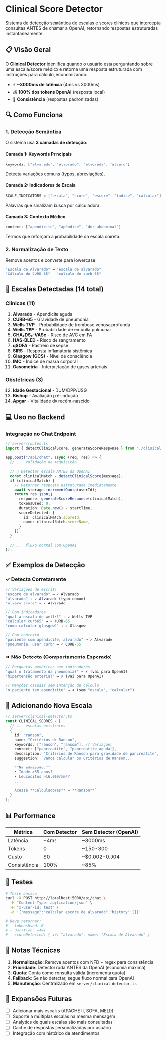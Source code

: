 # Clinical Score Detector

Sistema de detecção semântica de escalas e scores clínicos que intercepta consultas ANTES de chamar a OpenAI, retornando respostas estruturadas instantaneamente.

## 📋 Visão Geral

O **Clinical Detector** identifica quando o usuário está perguntando sobre uma escala/score médico e retorna uma resposta estruturada com instruções para cálculo, economizando:
- ⚡ **~3000ms de latência** (4ms vs 3000ms)
- 💰 **100% dos tokens OpenAI** (resposta local)
- 🎯 **Consistência** (respostas padronizadas)

## 🔍 Como Funciona

### 1. Detecção Semântica

O sistema usa **3 camadas de detecção**:

#### Camada 1: Keywords Principais
```typescript
keywords: ["alvarado", "alvorado", "alvorada", "alvaro"]
```
Detecta variações comuns (typos, abreviações).

#### Camada 2: Indicadores de Escala
```typescript
SCALE_INDICATORS = ["escala", "score", "escore", "índice", "calcular"]
```
Palavras que sinalizam busca por calculadora.

#### Camada 3: Contexto Médico
```typescript
context: ["apendicite", "apêndice", "dor abdominal"]
```
Termos que reforçam a probabilidade da escala correta.

### 2. Normalização de Texto

Remove acentos e converte para lowercase:
```typescript
"Escala de Alvarado" → "escala de alvarado"
"Cálculo do CURB-65" → "calculo do curb-65"
```

## 🎯 Escalas Detectadas (14 total)

### Clínicas (11)
1. **Alvarado** - Apendicite aguda
2. **CURB-65** - Gravidade de pneumonia
3. **Wells TVP** - Probabilidade de trombose venosa profunda
4. **Wells TEP** - Probabilidade de embolia pulmonar
5. **CHA₂DS₂-VASc** - Risco de AVC em FA
6. **HAS-BLED** - Risco de sangramento
7. **qSOFA** - Rastreio de sepse
8. **SIRS** - Resposta inflamatória sistêmica
9. **Glasgow (GCS)** - Nível de consciência
10. **IMC** - Índice de massa corporal
11. **Gasometria** - Interpretação de gases arteriais

### Obstétricas (3)
12. **Idade Gestacional** - DUM/DPP/USG
13. **Bishop** - Avaliação pré-indução
14. **Apgar** - Vitalidade do recém-nascido

## 💻 Uso no Backend

### Integração no Chat Endpoint

```typescript
// server/routes.ts
import { detectClinicalScore, generateScoreResponse } from "./clinical-detector";

app.post("/api/chat", async (req, res) => {
  // ... validação da requisição
  
  // 🎯 Detectar escala ANTES da OpenAI
  const clinicalMatch = detectClinicalScore(message);
  if (clinicalMatch) {
    // Retornar resposta estruturada imediatamente
    await storage.incrementQuota(userId);
    return res.json({
      response: generateScoreResponse(clinicalMatch),
      tokensUsed: 0,
      duration: Date.now() - startTime,
      scoreDetected: {
        id: clinicalMatch.scoreId,
        name: clinicalMatch.scoreName,
      }
    });
  }
  
  // ... fluxo normal com OpenAI
});
```

## ✅ Exemplos de Detecção

### ✓ Detecta Corretamente

```typescript
// Variações de escrita
"escore de alvarado" → ✓ Alvarado
"alvorado" → ✓ Alvarado (typo comum)
"alvaro score" → ✓ Alvarado

// Com indicadores
"qual a escala de wells?" → ✓ Wells TVP
"calcular curb65" → ✓ CURB-65
"como calcular glasgow?" → ✓ Glasgow

// Com contexto
"paciente com apendicite, alvarado" → ✓ Alvarado
"pneumonia, usar curb" → ✓ CURB-65
```

### ✗ Não Detecta (Comportamento Esperado)

```typescript
// Perguntas genéricas sem indicadores
"qual o tratamento da pneumonia?" → ✗ (vai para OpenAI)
"hipertensão arterial" → ✗ (vai para OpenAI)

// Menções casuais sem intenção de cálculo
"o paciente tem apendicite" → ✗ (sem "escala", "calcular")
```

## 🔧 Adicionando Nova Escala

```typescript
// server/clinical-detector.ts
const CLINICAL_SCORES = [
  // ... escalas existentes
  {
    id: "ranson",
    name: "Critérios de Ranson",
    keywords: ["ranson", "ransom"], // Variações
    context: ["pancreatite", "pancreatite aguda"],
    description: "Critérios de Ranson para gravidade de pancreatite",
    suggestion: `Vamos calcular os Critérios de Ranson...
    
    **Na admissão:**
    • Idade >55 anos?
    • Leucócitos >16.000/mm³?
    ...
    
    Acesse **Calculadoras** → **Ranson**`
  }
];
```

## 📊 Performance

| Métrica | Com Detector | Sem Detector (OpenAI) |
|---------|--------------|----------------------|
| Latência | ~4ms | ~3000ms |
| Tokens | 0 | ~150-300 |
| Custo | $0 | ~$0.002-0.004 |
| Consistência | 100% | ~85% |

## 🧪 Testes

```bash
# Teste básico
curl -X POST http://localhost:5000/api/chat \
  -H "Content-Type: application/json" \
  -H "x-user-id: test" \
  -d '{"message":"calcular escore de alvarado","history":[]}'

# Deve retornar:
# - tokensUsed: 0
# - duration: ~4ms
# - scoreDetected: { id: "alvarado", name: "Escala de Alvarado" }
```

## 📝 Notas Técnicas

1. **Normalização**: Remove acentos com NFD + regex para consistência
2. **Prioridade**: Detector roda ANTES da OpenAI (economia máxima)
3. **Quota**: Conta como consulta válida (incrementa quota)
4. **Fallback**: Se não detectar, segue fluxo normal para OpenAI
5. **Manutenção**: Centralizado em `server/clinical-detector.ts`

## 🚀 Expansões Futuras

- [ ] Adicionar mais escalas (APACHE II, SOFA, MELD)
- [ ] Suporte a múltiplas escalas na mesma mensagem
- [ ] Analytics de quais escalas são mais consultadas
- [ ] Cache de respostas personalizadas por usuário
- [ ] Integração com histórico de atendimentos
